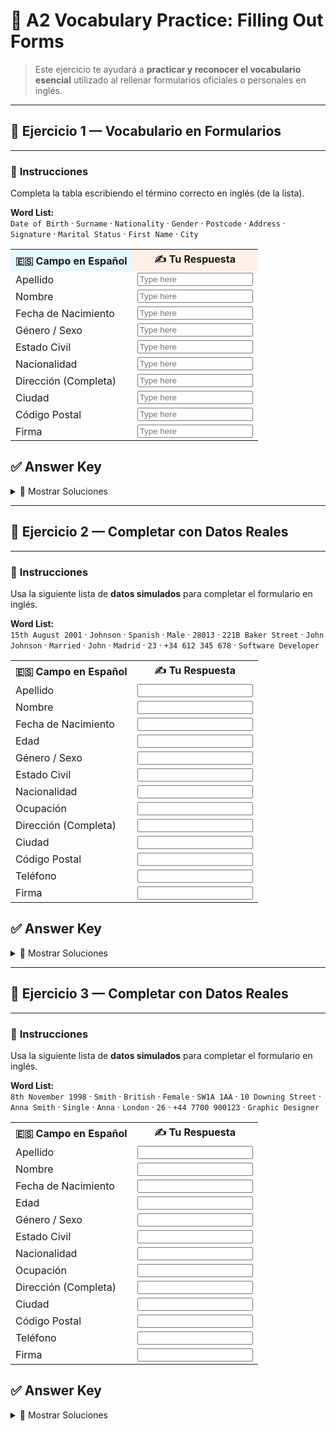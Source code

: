 # 🌟 A2 Vocabulary Practice: Filling Out Forms

> Este ejercicio te ayudará a **practicar y reconocer el vocabulario esencial** utilizado al rellenar formularios oficiales o personales en inglés.  

---

## 📌 Ejercicio 1 — Vocabulario en Formularios  

---

### 🔹 **Instrucciones**
Completa la tabla escribiendo el término correcto en inglés (de la lista).  

**Word List:**  
`Date of Birth` · `Surname` · `Nationality` · `Gender` · `Postcode` · `Address` · `Signature` · `Marital Status` · `First Name` · `City`  

<table>
<tr>
<th style="background:#e6f7ff;">🇪🇸 Campo en Español</th>
<th style="background:#fff0e6;">✍️ Tu Respuesta</th>
</tr>
<tr><td>Apellido</td><td><input type="text" placeholder="Type here"></td></tr>
<tr><td>Nombre</td><td><input type="text" placeholder="Type here"></td></tr>
<tr><td>Fecha de Nacimiento</td><td><input type="text" placeholder="Type here"></td></tr>
<tr><td>Género / Sexo</td><td><input type="text" placeholder="Type here"></td></tr>
<tr><td>Estado Civil</td><td><input type="text" placeholder="Type here"></td></tr>
<tr><td>Nacionalidad</td><td><input type="text" placeholder="Type here"></td></tr>
<tr><td>Dirección (Completa)</td><td><input type="text" placeholder="Type here"></td></tr>
<tr><td>Ciudad</td><td><input type="text" placeholder="Type here"></td></tr>
<tr><td>Código Postal</td><td><input type="text" placeholder="Type here"></td></tr>
<tr><td>Firma</td><td><input type="text" placeholder="Type here"></td></tr>
</table>

## ✅ Answer Key  

<details>
<summary>📖 Mostrar Soluciones</summary>

<table>
<tr><th>🇪🇸 Campo en Español</th><th>🇬🇧 English Term</th></tr>
<tr><td>Apellido</td><td><b>Surname</b> / <b>Last Name</b></td></tr>
<tr><td>Nombre</td><td><b>First Name</b></td></tr>
<tr><td>Fecha de Nacimiento</td><td><b>Date of Birth</b></td></tr>
<tr><td>Género / Sexo</td><td><b>Gender</b></td></tr>
<tr><td>Estado Civil</td><td><b>Marital Status</b></td></tr>
<tr><td>Nacionalidad</td><td><b>Nationality</b></td></tr>
<tr><td>Dirección (Completa)</td><td><b>Address</b></td></tr>
<tr><td>Ciudad</td><td><b>City</b></td></tr>
<tr><td>Código Postal</td><td><b>Postcode</b> / <b>Zip Code</b></td></tr>
<tr><td>Firma</td><td><b>Signature</b></td></tr>
</table>
</details>

---

## 📌 Ejercicio 2 — Completar con Datos Reales  

---

### 🔹 **Instrucciones**
Usa la siguiente lista de **datos simulados** para completar el formulario en inglés.  

**Word List:**  
`15th August 2001` · `Johnson` · `Spanish` · `Male` · `28013` · `221B Baker Street` · `John Johnson` · `Married` · `John` · `Madrid` · `23` · `+34 612 345 678` · `Software Developer`  

<table>
<tr><th>🇪🇸 Campo en Español</th><th>✍️ Tu Respuesta</th></tr>
<tr><td>Apellido</td><td><input type="text"></td></tr>
<tr><td>Nombre</td><td><input type="text"></td></tr>
<tr><td>Fecha de Nacimiento</td><td><input type="text"></td></tr>
<tr><td>Edad</td><td><input type="text"></td></tr>
<tr><td>Género / Sexo</td><td><input type="text"></td></tr>
<tr><td>Estado Civil</td><td><input type="text"></td></tr>
<tr><td>Nacionalidad</td><td><input type="text"></td></tr>
<tr><td>Ocupación</td><td><input type="text"></td></tr>
<tr><td>Dirección (Completa)</td><td><input type="text"></td></tr>
<tr><td>Ciudad</td><td><input type="text"></td></tr>
<tr><td>Código Postal</td><td><input type="text"></td></tr>
<tr><td>Teléfono</td><td><input type="text"></td></tr>
<tr><td>Firma</td><td><input type="text"></td></tr>
</table>

## ✅ Answer Key  

<details>
<summary>📖 Mostrar Soluciones</summary>

<table>
<tr><th>🇪🇸 Campo en Español</th><th>🇬🇧 English Term</th></tr>
<tr><td>Apellido</td><td><b>Johnson</b></td></tr>
<tr><td>Nombre</td><td><b>John</b></td></tr>
<tr><td>Fecha de Nacimiento</td><td><b>15th August 2001</b></td></tr>
<tr><td>Edad</td><td><b>23</b></td></tr>
<tr><td>Género / Sexo</td><td><b>Male</b></td></tr>
<tr><td>Estado Civil</td><td><b>Married</b></td></tr>
<tr><td>Nacionalidad</td><td><b>Spanish</b></td></tr>
<tr><td>Ocupación</td><td><b>Software Developer</b></td></tr>
<tr><td>Dirección (Completa)</td><td><b>221B Baker Street</b></td></tr>
<tr><td>Ciudad</td><td><b>Madrid</b></td></tr>
<tr><td>Código Postal</td><td><b>28013</b></td></tr>
<tr><td>Teléfono</td><td><b>+34 612 345 678</b></td></tr>
<tr><td>Firma</td><td><b>John Johnson</b></td></tr>
</table>
</details>

---

## 📌 Ejercicio 3 — Completar con Datos Reales  

---

### 🔹 **Instrucciones**
Usa la siguiente lista de **datos simulados** para completar el formulario en inglés.  

**Word List:**  
`8th November 1998` · `Smith` · `British` · `Female` · `SW1A 1AA` · `10 Downing Street` · `Anna Smith` · `Single` · `Anna` · `London` · `26` · `+44 7700 900123` · `Graphic Designer`  

<table>
<tr><th>🇪🇸 Campo en Español</th><th>✍️ Tu Respuesta</th></tr>
<tr><td>Apellido</td><td><input type="text"></td></tr>
<tr><td>Nombre</td><td><input type="text"></td></tr>
<tr><td>Fecha de Nacimiento</td><td><input type="text"></td></tr>
<tr><td>Edad</td><td><input type="text"></td></tr>
<tr><td>Género / Sexo</td><td><input type="text"></td></tr>
<tr><td>Estado Civil</td><td><input type="text"></td></tr>
<tr><td>Nacionalidad</td><td><input type="text"></td></tr>
<tr><td>Ocupación</td><td><input type="text"></td></tr>
<tr><td>Dirección (Completa)</td><td><input type="text"></td></tr>
<tr><td>Ciudad</td><td><input type="text"></td></tr>
<tr><td>Código Postal</td><td><input type="text"></td></tr>
<tr><td>Teléfono</td><td><input type="text"></td></tr>
<tr><td>Firma</td><td><input type="text"></td></tr>
</table>

## ✅ Answer Key  

<details>
<summary>📖 Mostrar Soluciones</summary>

<table>
<tr><th>🇪🇸 Campo en Español</th><th>🇬🇧 English Term</th></tr>
<tr><td>Apellido</td><td><b>Smith</b></td></tr>
<tr><td>Nombre</td><td><b>Anna</b></td></tr>
<tr><td>Fecha de Nacimiento</td><td><b>8th November 1998</b></td></tr>
<tr><td>Edad</td><td><b>26</b></td></tr>
<tr><td>Género / Sexo</td><td><b>Female</b></td></tr>
<tr><td>Estado Civil</td><td><b>Single</b></td></tr>
<tr><td>Nacionalidad</td><td><b>British</b></td></tr>
<tr><td>Ocupación</td><td><b>Graphic Designer</b></td></tr>
<tr><td>Dirección (Completa)</td><td><b>10 Downing Street</b></td></tr>
<tr><td>Ciudad</td><td><b>London</b></td></tr>
<tr><td>Código Postal</td><td><b>SW1A 1AA</b></td></tr>
<tr><td>Teléfono</td><td><b>+44 7700 900123</b></td></tr>
<tr><td>Firma</td><td><b>Anna Smith</b></td></tr>
</table>
</details>




